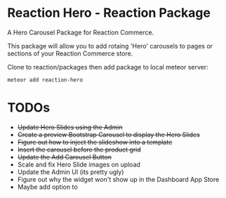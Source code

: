 # Reaction Hero - Reaction Package

A Hero Carousel Package for Reaction Commerce.

This package will allow you to add rotaing 'Hero' carousels to pages or sections of your Reaction Commerce store.

Clone to reaction/packages then add package to local meteor server:

	meteor add reaction-hero


# TODOs

* <strike>Update Hero Slides using the Admin</strike>
* <strike>Create a preview Bootstrap Carousel to display the Hero Slides</strike>
* <strike>Figure out how to inject the slideshow into a template</strike>
* <strike>Insert the carousel before the product grid</strike>
* <strike>Update the Add Carousel Button</strike>
* Scale and fix Hero Slide images on upload
* Update the Admin UI (its pretty ugly)
* Figure out why the widget won't show up in the Dashboard App Store
* Maybe add option to 
